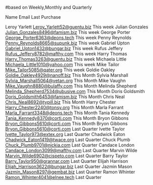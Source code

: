 #based on Weekly,Monthly and Quarterly 

Name                                                     Email                               Last Purchase

Leroy Yarlett                                            Leroy_Yarlett52@guentu.biz	             This week
Julian Gonzales                                          Julian_Gonzales8496@famism.biz          This week
George Porter                                            George_Porter6363@deons.tech            This week
Penny Reynolds                                           Penny_Reynolds8665@supunk.biz	         This week
Gabriel Upton                                            Gabriel_Upton1432@bungar.biz	         This week
Rufus Jeffery                                            Rufus_Jeffery8782@mafthy.com	         This week
Harry Thomas                                             Harry_Thomas3263@guentu.biz	         This week 
Michaela Little                                          Michaela_Little1010@yahoo.com	         This week
Mike Tailor                                              Mike_Tailor5085@qater.org	             This week
Goldie Oakley                                            Goldie_Oakley4929@nanoff.biz            This Month
Sylvia Marshall                                          Sylvia_Marshall5064@vetan.org           This Month
Mike Vaughn                                              Mike_Vaughn8880@bulaffy.com             This Month
Melinda Shepherd                                         Melinda_Shepherd7534@ubusive.com        This Month
Doris Goldsmith                                          Doris_Goldsmith6453@famism.biz          This Month
Chris Neal                                               Chris_Neal8692@typill.biz               This Month
Harry Chester                                            Harry_Chester2240@tonsy.org             This Month
Marla Farrant                                            Marla_Farrant3348@deons.tech            This Month
Tania Kennedy                                            Tania_Kennedy8370@corti.com             This Month
Bryon Gibbons                                            Bryon_Gibbons5610@corti.com             This Month
Bryon Gibbons	                                         Bryon_Gibbons5610@corti.com             Last Quarter
Ivette Taylor	                                         Ivette_Taylor973@extex.org              Last Quarter
Chadwick Eaton	                                         Chadwick_Eaton1419@twace.org            Last Quarter
Chuck Plumb	                                             Chuck_Plumb9701@nickia.com              Last Quarter
Candace London	                                         Candace_London3099@mafthy.com           Last Quarter
Marvin Wilde	                                         Marvin_Wilde6902@cispeto.com            Last Quarter
Barry Taylor	                                         Barry_Taylor950@grannar.com             Last Quarter
Elijah Harrison	                                         Elijah_Harrison3622@bungar.biz          Last Quarter
Jazmin Mason	                                         Jazmin_Mason8297@gembat.biz             Last Quarter
Ramon Whinter	                                         Ramon_Whinter4041@elnee.tech            Last Quarter



